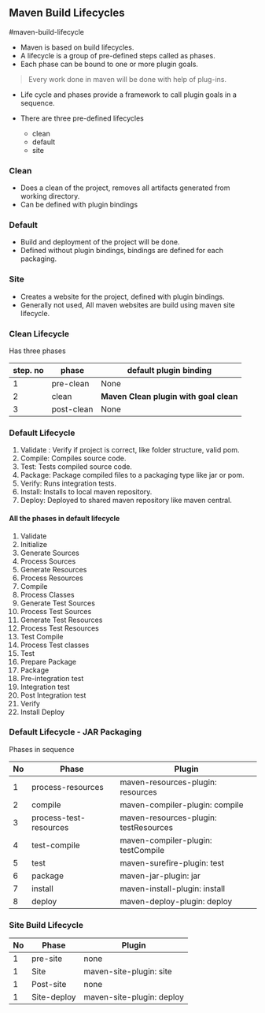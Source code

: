 ## Maven Build Lifecycles
#maven-build-lifecycle
- Maven is based on build lifecycles.
- A lifecycle is a group of pre-defined steps called as phases.
- Each phase can be bound to one or more plugin goals.

> Every work done in maven will be done with help of plug-ins.

- Life cycle and phases provide a framework to call plugin goals in a sequence.

- There are three pre-defined lifecycles
	- clean
	- default
	- site

### Clean
- Does a clean of the project, removes all artifacts generated from working directory.
- Can be defined with plugin bindings

### Default
- Build and deployment of the project will be done.
- Defined without plugin bindings, bindings are defined for each packaging.

### Site
- Creates a website for the project, defined with plugin bindings.
- Generally not used, All maven websites are build using maven site lifecycle.

### Clean Lifecycle
Has three phases

| step. no| phase | default plugin binding|
|----|----|----|
|1| pre-clean | None |
|2| clean | **Maven Clean plugin with goal clean** |
|3| post-clean | None |

### Default Lifecycle
1) Validate : Verify if project is correct, like folder structure, valid pom.
3) Compile: Compiles source code.
4) Test: Tests compiled source code.
6) Package: Package compiled files to a packaging type like jar or pom.
7) Verify: Runs integration tests.
9) Install: Installs to local maven repository.
10) Deploy: Deployed to shared maven repository like maven central.

#### All the phases in default lifecycle
1) Validate
2) Initialize
3) Generate Sources
4) Process Sources
5) Generate Resources
6) Process Resources
7) Compile
8) Process Classes
9) Generate Test Sources
10) Process Test Sources
11) Generate Test Resources
12) Process Test Resources
13) Test Compile
14) Process Test classes
15) Test
16) Prepare Package
17) Package
18) Pre-integration test
19) Integration test
20) Post Integration test
21) Verify
22) Install Deploy

### Default Lifecycle - JAR Packaging
Phases in sequence

| No | Phase | Plugin |
|----|----|----|
| 1 | process-resources | maven-resources-plugin: resources |
| 2 | compile | maven-compiler-plugin: compile |
| 3 | process-test-resources | maven-resources-plugin: testResources |
| 4 | test-compile | maven-compiler-plugin: testCompile |
| 5 | test | maven-surefire-plugin: test |
| 6 | package | maven-jar-plugin: jar |
| 7 | install | maven-install-plugin: install |
| 8 | deploy | maven-deploy-plugin: deploy |

### Site Build Lifecycle
| No | Phase | Plugin |
|----|----|----|
| 1 | pre-site | none |
| 1 | Site | maven-site-plugin: site |
| 1 | Post-site | none |
| 1 | Site-deploy | maven-site-plugin: deploy |





